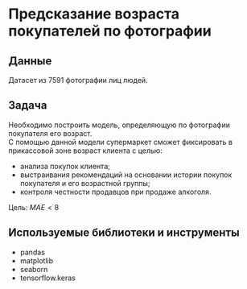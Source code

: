 # Предсказание возраста покупателей по фотографии

## Данные
Датасет из 7591 фотографии лиц людей.

## Задача
Необходимо построить модель, определяющую по фотографии покупателя его возраст.\
С помощью данной модели супермаркет сможет фиксировать в прикассовой зоне возраст клиента с целью:
- анализа покупок клиента;
- выстраивания рекомендаций на основании истории покупок покупателя и его возрастной группы;
- контроля честности продавцов при продаже алкоголя.

Цель: $MAE < 8$

## Используемые библиотеки и инструменты
- pandas
- matplotlib
- seaborn
- tensorflow.keras

